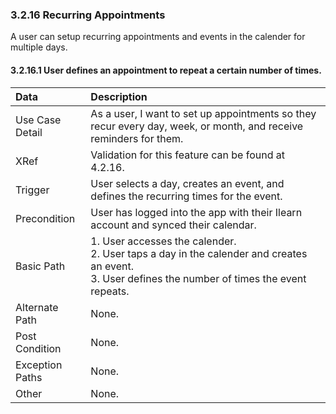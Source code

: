### 3.2.16 Recurring Appointments
A user can setup recurring appointments and events in the calender for multiple days.
#### 3.2.16.1  User defines an appointment to repeat a certain number of times.
| Data          | Description |
|:--------------|:-----------------|
|Use Case Detail| As a user, I want to set up appointments so they recur every day, week, or month, and receive reminders for them. |
|XRef           | Validation for this feature can be found at 4.2.16. |
|Trigger        | User selects a day, creates an event, and defines the recurring times for the event.|
|Precondition   | User has logged into the app with their Ilearn account and synced their calendar. |                       
|Basic Path	| 1. User accesses the calender. <br>2. User taps a day in the calender and creates an event. <br>3. User defines the number of times the event repeats.|
|Alternate Path	| None.|			
|Post Condition | None.|
|Exception Paths| None.|
|Other		| None. |

